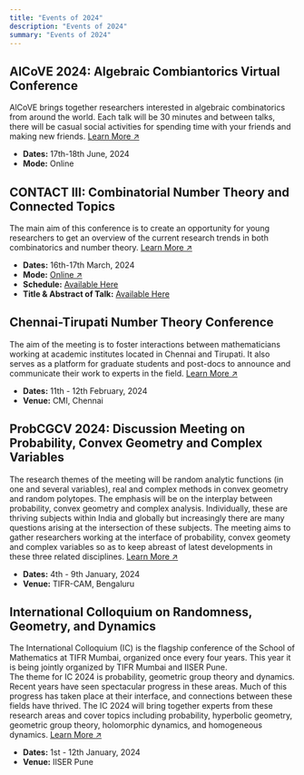 ```yaml
---
title: "Events of 2024"
description: "Events of 2024"
summary: "Events of 2024"
---
```


## AlCoVE 2024: Algebraic Combiantorics Virtual Conference


AlCoVE brings together researchers interested in algebraic combinatorics from around the world. Each talk will be 30 minutes and between talks, there will be casual social activities for spending time with your friends and making new friends. [Learn More &#8599;](https://www.math.uwaterloo.ca/~opecheni/alcove2024.htm)

- **Dates:** 17th-18th June, 2024
- **Mode:** Online

## CONTACT III: Combinatorial Number Theory and Connected Topics

The main aim of this conference is to create an opportunity for young researchers to get an overview of the current research trends in both combinatorics and number theory. [Learn More &#8599;](https://sites.google.com/ahduni.edu.in/contact-iii/home)

- **Dates:** 16th-17th March, 2024
- **Mode:** [Online &#8599;](https://charlotte-edu.zoom.us/j/98943374160?pwd=SExQQWJFb3NObXk4bU14SmJnU0d3dz09)
- **Schedule:** [Available Here](https://drive.google.com/file/d/1RT6ydgop0RZgqGRzWhkomGoTD6iSwrr7/view?usp=sharing)
- **Title & Abstract of Talk:** [Available Here](https://drive.google.com/file/d/1q1AWCtjLMClJiq-khgntZP9XKsRLW2V0/view?usp=sharing)

## Chennai-Tirupati Number Theory Conference

The aim of the meeting is to foster interactions between mathematicians working at academic institutes located in Chennai and Tirupati. It also serves as a platform for graduate students and post-docs to announce and communicate their work to experts in the field. [Learn More &#8599;](https://sites.google.com/view/inter-city-nt-conf-cmi/home)

- **Dates:** 11th - 12th February, 2024
- **Venue:** CMI, Chennai

## ProbCGCV 2024: Discussion Meeting on Probability, Convex Geometry and Complex Variables

The research themes of the meeting will be random analytic functions (in one and several variables), real and complex methods in convex geometry and random polytopes. The emphasis will be on the interplay between probability, convex geometry and complex analysis. Individually, these are thriving subjects within India and globally but increasingly there are many questions arising at the intersection of these subjects. The meeting aims to gather researchers working at the interface of probability, convex geomety and complex variables so as to keep abreast of latest developments in these three related disciplines. [Learn More &#8599;](https://sites.google.com/view/probcgcv-2024/meeting)

- **Dates:** 4th - 9th January, 2024
- **Venue:** TIFR-CAM, Bengaluru

## International Colloquium on Randomness, Geometry, and Dynamics

The International Colloquium (IC) is the flagship conference of the School of Mathematics at TIFR Mumbai, organized once every four years. This year it is being jointly organized by TIFR Mumbai and IISER Pune.  
The theme for IC 2024 is probability, geometric group theory and dynamics. Recent years have seen spectacular progress in these areas. Much of this progress has taken place at their interface, and connections between these fields have thrived. The IC 2024 will bring together experts from these research areas and cover topics including probability, hyperbolic geometry, geometric group theory, holomorphic dynamics, and homogeneous dynamics. [Learn More &#8599;](http://randomgeometry.in/conference)

- **Dates:** 1st - 12th January, 2024
- **Venue:** IISER Pune
